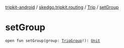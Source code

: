 [tripkit-android](../../index.md) / [skedgo.tripkit.routing](../index.md) / [Trip](index.md) / [setGroup](./set-group.md)

# setGroup

`open fun setGroup(group: `[`TripGroup`](../-trip-group/index.md)`!): `[`Unit`](https://kotlinlang.org/api/latest/jvm/stdlib/kotlin/-unit/index.html)
